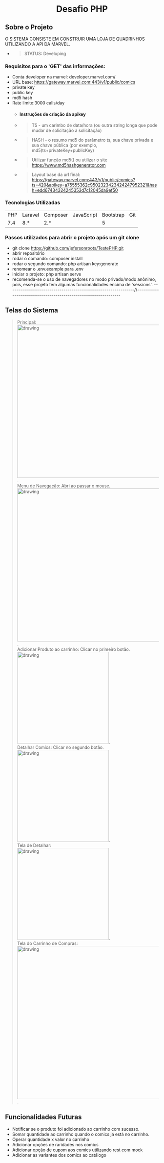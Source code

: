 # <p align="center"> Desafio PHP </p>

## Sobre o Projeto

  O SISTEMA CONSISTE EM CONSTRUIR UMA LOJA DE QUADRINHOS UTILIZANDO A API DA MARVEL.

   * > STATUS: Developing

### Requisitos para o 'GET' das informações:
   * Conta developer na marvel: developer.marvel.com/
   * URL base: https://gateway.marvel.com:443/v1/public/comics
   * private key 
   * public key
   * md5 hash
   * Rate limite:3000 calls/day 
     * #### Instruções de criação da apikey 
      * > TS - um carimbo de data/hora (ou outra string longa que pode mudar de solicitação a solicitação)
      * > HASH - o resumo md5 do parâmetro ts, sua chave privada e sua chave pública (por exemplo, md5(ts+privateKey+publicKey) 
      * > Utilizar função md5() ou utilizar o site https://www.md5hashgenerator.com
      * > Layout base da url final: https://gateway.marvel.com:443/v1/public/comics?ts=420&apikey=a75555362c9502323423424247952321&hash=edd67434324245353d7c12045da9ef50

### Tecnologias Utilizadas

<table>
    <tr>
        <td>PHP</td>
        <td>Laravel</td>
        <td>Composer</td>
        <td>JavaScript</td>
        <td>Bootstrap</td>
        <td>Git</td>
    </tr>
    <tr>
        <td>7.4</td>
        <td>8.*</td>
        <td>2.*</td>
        <td></td>
        <td>5</td>
        <td></td>
    </tr>

</table>

### Passos utilizados para abrir o projeto após um git clone
   *  git clone https://github.com/jefersonroots/TestePHP.git
   *  abrir repositório 
   *  rodar o comando: composer install 
   *  rodar o segundo comando: php artisan key:generate
   *  renomear o .env.example para .env 
   *  iniciar o projeto: php artisan serve
   *  recomenda-se o uso de navegadores no modo privado/modo anônimo, pois, esse projeto tem algumas funcionalidades encima de 'sessions'.
----------------------------------------------------------------//------------------------------------------------------------------


## Telas do Sistema
  > Principal: <br>
<img src="https://user-images.githubusercontent.com/64113091/153602131-f5b74786-b182-4961-a3be-23b713e17a15.JPG" alt="drawing" width="500" heigth="350" />.
  <br>  Menu de Navegação: Abri ao passar o mouse. <br> 
<img src="https://user-images.githubusercontent.com/64113091/153603337-a527b67d-04bb-40a2-b925-69803be8a735.png" alt="drawing" width="500" heigth="350" />.
  <br>  Adicionar Produto ao carrinho: Clicar no primeiro botão. <br> 
 <img src="https://user-images.githubusercontent.com/64113091/153606222-400b02f7-f9ba-44a3-98ed-2dc75b83bec9.png" alt="drawing" width="300" heigth="250" />.
  <br>  Detalhar Comics: Clicar no segundo botão. <br> 
 <img src="https://user-images.githubusercontent.com/64113091/153606372-ff1a699b-65cb-4afa-b57c-a4c5da71e997.png" alt="drawing" width="300" heigth="250" />.
  <br>  Tela de Detalhar:<br> 
 <img src="https://user-images.githubusercontent.com/64113091/153606688-a1aa0029-c3ac-46eb-bd02-12c3bdd7e8e9.png" alt="drawing" width="300" heigth="250" />.
  <br>  Tela do Carrinho de Compras:<br> 
 <img src="https://user-images.githubusercontent.com/64113091/153607588-fc7d5f8e-94e8-40f3-8623-59dd44733521.png" alt="drawing" width="500" heigth="350" />.

## Funcionalidades Futuras
   * Notificar se o produto foi adicionado ao carrinho com sucesso. 
   * Somar quantidade ao carrinho quando o comics já está no carrinho.
   * Operar quantidade x valor no carrinho 
   * Adicionar opções de raridades nos comics 
   * Adicionar opção de cupom aos comics utilizando rest com mock
   * Adicionar as variantes dos comics ao catálogo


